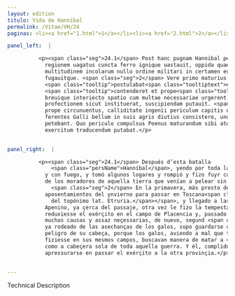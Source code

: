 ```yaml
---
layout: edition
titulo: Vida de Hanníbal
permalink: /Vitae/VH/24
paginas: <li><a href="1.html">1</a></li><li><a href="2.html">2</a></li><li><a href="3.html">3</a></li><li><a href="4.html">4</a></li><li><a href="5.html">5</a></li><li><a href="6.html">6</a></li><li><a href="7.html">7</a></li><li><a href="8.html">8</a></li><li><a href="9.html">9</a></li><li><a href="10.html">10</a></li><li><a href="11.html">11</a></li><li><a href="12.html">12</a></li><li><a href="13.html">13</a></li><li><a href="14.html">14</a></li><li><a href="15.html">15</a></li><li><a href="16.html">16</a></li><li><a href="17.html">17</a></li><li><a href="18.html">18</a></li><li><a href="19.html">19</a></li><li><a href="20.html">20</a></li><li><a href="21.html">21</a></li><li><a href="22.html">22</a></li><li><a href="23.html">23</a></li><li><a href="24.html">24</a></li><li><a href="25.html">25</a></li><li><a href="26.html">26</a></li><li><a href="27.html">27</a></li><li><a href="28.html">28</a></li><li><a href="29.html">29</a></li><li><a href="30.html">30</a></li><li><a href="31.html">31</a></li><li><a href="32.html">32</a></li><li><a href="33.html">33</a></li><li><a href="34.html">34</a></li><li><a href="35.html">35</a></li><li><a href="36.html">36</a></li><li><a href="37.html">37</a></li><li><a href="38.html">38</a></li><li><a href="39.html">39</a></li><li><a href="40.html">40</a></li><li><a href="41.html">41</a></li><li><a href="42.html">42</a></li><li><a href="43.html">43</a></li><li><a href="44.html">44</a></li><li><a href="45.html">45</a></li><li><a href="46.html">46</a></li><li><a href="47.html">47</a></li><li><a href="48.html">48</a></li><li><a href="49.html">49</a></li><li><a href="50.html">50</a></li><li><a href="51.html">51</a></li><li><a href="52.html">52</a></li><li><a href="53.html">53</a></li><li><a href="54.html">54</a></li><li><a href="55.html">55</a></li><li><a href="56.html">56</a></li><li><a href="57.html">57</a></li><li><a href="58.html">58</a></li><li><a href="59.html">59</a></li><li><a href="60.html">60</a></li><li><a href="61.html">61</a></li><li><a href="62.html">62</a></li><li><a href="63.html">63</a></li><li><a href="64.html">64</a></li><li><a href="65.html">65</a></li><li><a href="66.html">66</a></li><li><a href="67.html">67</a></li><li><a href="68.html">68</a></li><li><a href="69.html">69</a></li><li><a href="70.html">70</a></li><li><a href="71.html">71</a></li><li><a href="72.html">72</a></li><li><a href="73.html">73</a></li><li><a href="74.html">74</a></li><li><a href="75.html">75</a></li><li><a href="76.html">76</a></li><li><a href="77.html">77</a></li><li><a href="78.html">78</a></li><li><a href="79.html">79</a></li><li><a href="80.html">80</a></li><li><a href="81.html">81</a></li><li><a href="82.html">82</a></li><li><a href="83.html">83</a></li><li><a href="84.html">84</a></li><li><a href="85.html">85</a></li><li><a href="86.html">86</a></li><li><a href="87.html">87</a></li><li><a href="88.html">88</a></li><li><a href="89.html">89</a></li><li><a href="90.html">90</a></li><li><a href="91.html">91</a></li><li><a href="92.html">92</a></li><li><a href="93.html">93</a></li><li><a href="94.html">94</a></li><li><a href="95.html">95</a></li><li><a href="96.html">96</a></li>

panel_left:  |

          <p><span class="seg">24.1</span> Post hanc pugnam Hannibal per omnem
            regionem uagatus cuncta ferro ignique uastauit, oppida quaedam caepit ac ingentem
            multitudinem incolarum nullo ordine militari in certamen euntem parua manu fudit
            fugauitque. <span class="seg">2</span> Vere primo maturius quam <span class="tooltip">tempus<span class="tooltiptext"><span class="om"><i>om. </i>tempus</span> <span class="siglas">P</span> </span></span>
            <span class="tooltip">postulabat<span class="tooltiptext">expostulabat <span class="siglas">M</span> </span></span> ex hybernis mouens cum in <span class="tooltip">Hetruriam<span class="tooltiptext">Etruriam <span class="siglas">F M P S U W r</span> Eutruriam <span class="siglas">G s</span> </span></span>
            <span class="tooltip">contenderet et prope<span class="tooltiptext">contenderet: prope <span class="siglas">U</span> contenderet prope <span class="siglas">F M N P R S W</span> </span></span> Apoenini iuga saeua tempestate repulsus exercitum in agrum Placentinum reduxit,
            breuique interiecto spatio cum multae necessariae urgerent causae rursus eandem
            profectionem sicut instituerat, suscipiendam putauit. <span class="seg">3</span> Nam Gallorum insidiis
            prope circunuentus, calliditate ingenii periculum capitis euitauerat. Aegre enim
            ferentes Galli bellum in suis agris diutius consistere, unum Hannibalem caput belli
            petebant. Quo periculo compulsus Poenus maturandum sibi atque in aliam prouinciam omnem
            exercitum traducendum putabat.</p>
        

panel_right:  |

          <p><span class="seg">24.1</span> Después d’esta batalla
              <span class="persName">Hanníbal</span>, yendo por toda la comarca, pudo talarlo todo con fierro
            y con fuego, y tomó algunos logares y rompió y fizo fuyr con poca gente gran muchedumbre
            de los moradores de aquella tierra que venían a pelear sin algund orden militar.
              <span class="seg">2</span> En la primavera, más presto de lo qu’el tiempo demandava, movió de los
            aposentamientos del ynvierno para passar en Toscana<span class="nota"><sup>10</sup><span class="texto_nota">Toscana: substitución
              del topónimo lat. Etruria.</span></span>, y llegado a las cumbres del
            Apenino, ya çerca del passaje, otra vez le fizo la tempestad <a href="../public/images/1491/170r.png" target="new"><img class="facs" src="https://alfonsodepalencia.github.io/Vitae/public/images/facs_icon.jpg"/></a>[170r,a] tan fiera, que, repelido dende
            reduxiesse el exérçito en el campo de Placencia y, passado breve espaçio, costriñido de
            muchas causas y assaz neçessarias, de nuevo, segund <span class="tooltip">que<span class="tooltiptext">qua  </span></span> antes instituyera, pensó tornar a seguir su passaje. <span class="seg">3</span> Ca poco menos
            ya rodeado de las asechanças de los galos, supo guardarse con cauteloso ingenio del
            peligro de su cabeça, porque los galos, aviendo a mal que tan luengamente la guerra se
            fiziesse en sus mesmos campos, buscavan manera de matar a <span class="persName">Hanníbal</span>,
            como a cabeçera sola de toda aquella guerra. Y él, complido d’este peligro, pensava
            apressurarse en passar el exérçito a la otra provinçia.</p>
        

---
```


Technical Description 